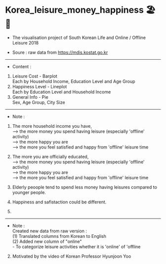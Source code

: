 # Korea_leisure_money_happiness 🏖️💸

* The visualisation project of South Korean Life and Online / Offline Leisure 2018  

* Soure : raw data from https://mdis.kostat.go.kr
--------------------------------------
* Content :
1. Leisure Cost - Barplot \
        Each by Household Income, Education Level and Age Group
2. Happiness Level - Lineplot \
        Each by Education Level and Household Income
3. General Info - Pie \
        Sex, Age Group, City Size
--------------------------------------   
* Note :
1. The more household income you have, \
    --> the more money you spend having leisure (especially 'offline' activity) \
    --> the more happy you are \
    --> the more you feel satisfied and happy from 'offline' leisure time
    
2. The more you are officially educated, \
    --> the more money you spend having leisure (especially 'offline' activity) \
    --> the more happy you are \
    --> the more you feel satisfied and happy from 'offline' leisure time
    
3. Elderly peoople tend to spend less money having leisures compared to younger people.

4. Happiness and safistaction could be different.

5. 
--------------------------------------    
* Note : \
Created new data from raw version : \
    (1) Translated columns from Korean to English \
    (2) Added new column of "online" \
        - To categorize leisure activities whether it is 'online' of 'offline
2. Motivated by the video of Korean Professor Hyunjoon Yoo
